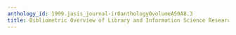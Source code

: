 ```yaml
---
anthology_id: 1999.jasis_journal-ir0anthology0volumeA50A8.3
title: Bibliometric Overview of Library and Information Science Research in Spain
---
```

